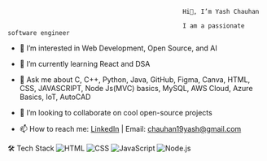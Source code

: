                                                     Hi👋, I’m Yash Chauhan
                                                    
                                                    I am a passionate software engineer
                                                                                                                                        


- 👀 I’m interested in Web Development, Open Source, and AI
  
- 🌱 I’m currently learning React and DSA
  
- 💬 Ask me about  C, C++, Python, Java, GitHub, Figma, Canva, HTML, CSS, JAVASCRIPT, Node Js(MVC) basics, MySQL, AWS Cloud, Azure Basics, IoT, AutoCAD
  
- 💞️ I’m looking to collaborate on cool open-source projects
  
- 📫 How to reach me: [LinkedIn](https://www.linkedin.com/in/yash-chauhan-255b32292/) | Email: chauhan19yash@gmail.com
  



🛠️ Tech Stack
![HTML](https://img.shields.io/badge/-HTML5-E34F26?logo=html5&logoColor=fff)
![CSS](https://img.shields.io/badge/-CSS3-1572B6?logo=css3)
![JavaScript](https://img.shields.io/badge/-JavaScript-F7DF1E?logo=javascript&logoColor=000)
![Node.js](https://img.shields.io/badge/-Node.js-339933?logo=node.js&logoColor=fff)

<!---
yashchauhann01/yashchauhann01 is a ✨ special ✨ repository because its `README.md` (this file) appears on your GitHub profile.
You can click the Preview link to take a look at your changes.
--->
